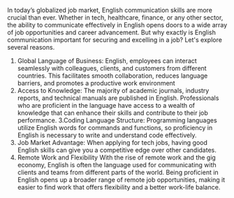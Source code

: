 In today’s globalized job market, English communication skills are more crucial than ever. Whether in tech, healthcare, finance, or any other sector, the ability to communicate effectively in English opens doors to a wide array of job opportunities and career advancement. But why exactly is English communication important for securing and excelling in a job? Let's explore several reasons.
1. Global Language of Business: 
English, employees can interact seamlessly with colleagues, clients, and customers from different countries. This facilitates smooth collaboration, reduces language barriers, and promotes a productive work environment
2. Access to Knowledge:
The majority of academic journals, industry reports, and technical manuals are published in English. Professionals who are proficient in the language have access to a wealth of knowledge that can enhance their skills and contribute to their job performance.
3.Coding Language Structure:
Programming languages utilize English words for commands and functions, so proficiency in English is necessary to write and understand code effectively.
4. Job Market Advantage:
When applying for tech jobs, having good English skills can give you a competitive edge over other candidates.
5. Remote Work and Flexibility
With the rise of remote work and the gig economy, English is often the language used for communicating with clients and teams from different parts of the world. Being proficient in English opens up a broader range of remote job opportunities, making it easier to find work that offers flexibility and a better work-life balance.
